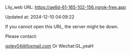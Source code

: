 Lily_web URL: https://ae6d-61-165-102-156.ngrok-free.app

Updated at: 2024-12-10 04:09:22

If you cannot open this URL, the server might be down.

Please contact: 

goley04@foxmail.com Or Wechat:GL_yeaH